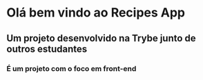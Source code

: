 # Olá bem vindo ao Recipes App

## Um projeto desenvolvido na Trybe junto de outros estudantes

### É um projeto com o foco em front-end
